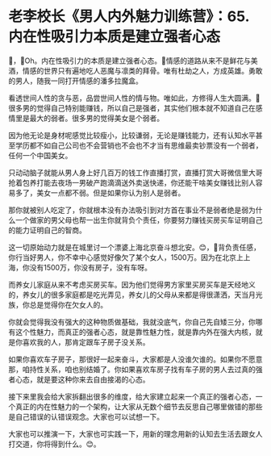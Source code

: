 # 老李校长《男人内外魅力训练营》：65.内在性吸引力本质是建立强者心态

🎼，🎼Oh。内在性吸引力的本质是建立强者心态。🎼情感的道路从来不是鲜花与美酒，情感的世界只有遍地吃人恶魔与凛类的拜骨。唯有杜劫之人，方成英雄。勇敢的男人，随我一同打开情感的潘多拉魔盒。

看透世间人性的贪与恶，品尝世间人性的情与物。唯如此，方修得人生大圆满。🎼很多男的觉得自己特别能赚钱，所以自己是强者，其实他们根本就不知道自己在感情里是最大的弱者。很多男的觉得美女是个弱者。

因为他无论是身材呢感觉比较瘦小，比较谦弱，无论是赚钱能力，还有认知水平甚至学历都不如自己公司也不会营销也不会也不才当有思维最卖钞票没有一个弱者，任何一个中国美女。

只动动脑子就能从男人身上好几百万的钱工作直播打赏，直播打赏大哥微信里大哥抢着包养打能去夜场一男破产跑滴滴送外卖送快递，你还能干啥美女赚钱比别人容易多了，美女一点都不弱。但是如果你认为别人是弱者。

那你就被别人吃定了，你就根本没有办法吸引到对方首在事业不是弱者绝是弱为什么一个做家的男父母也帮一出生你就背负个责任，你要努力赚钱买房买车证明自己的能力证明自己的智商。

这一切原始动力就是在城里讨一个漂婆上海北京奋斗想北安。😊，🎼背负责任感，你行当好男人，你不幸中心感觉好像欠了某个女人，1500万。因为在北京上上海，你没有1500万，你没有房子，没有车呀。

而养女儿家庭从来不考虑买房买车。因为他们觉得男方家里买房买车是天经地义的，养女儿的很多家庭都是吃光弄见，养女儿的父母从来都是得很潇洒，天当月光族，你总是觉得你在欠女人的。

你就会觉得我没有强大的这种物质做基础，我就没底气，你自己先自矮三分，你哪有这个性魅力，而真正的强者心态，就是靠性魅力性，就是靠内外在强大内核，就是你喜欢我的人，那肯定跟车子房子没关系。

如果你喜欢车子房子，那很好一起来奋斗，大家都是人没谁欠谁的。如果你不愿意那，咱持性关系，咱也别结婚了。你如果喜欢车房子找有车子房的男人去过真的强者心态，就是要这种你来去自由接渴的心态。

接下来里我会给大家拆翻出很多的维度，给大家建立起来一个真正的强者心态，一个真正的内在性魅力的一个架构，让大家从无数个细节去反思自己哪里做错的那些是自己错误的认错误观念。大家也可以试想一下。

大家也可以推演一下，大家也可实践一下，用新的理念用新的认知去生活去跟女人打交道，你将得到什么。😊。